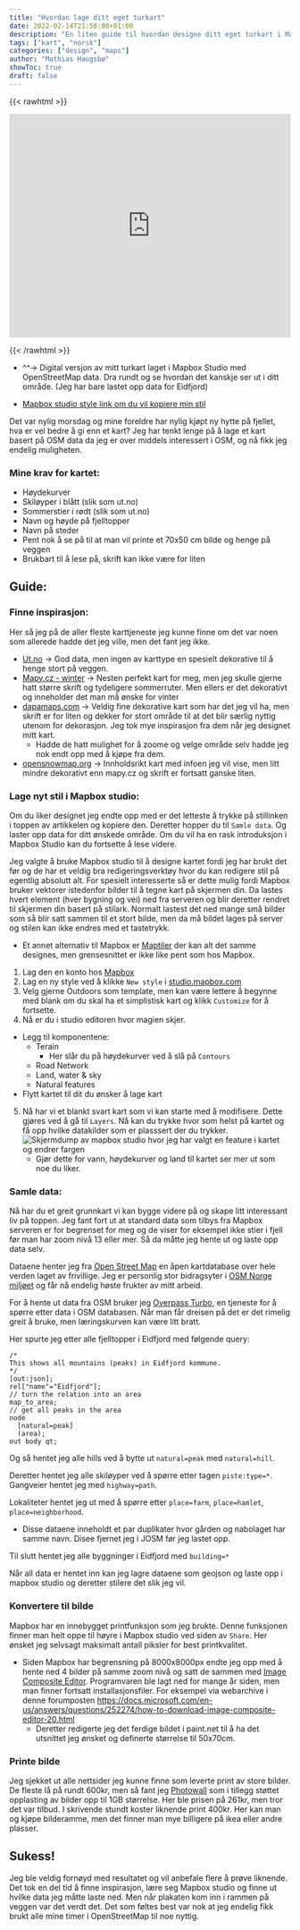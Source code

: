```yaml
---
title: "Hvordan lage ditt eget turkart"
date: 2022-02-14T21:58:00+01:00
description: "En liten guide til hvordan designe ditt eget turkart i Mapbox Studio med OpenStreetMap data"
tags: ["kart", "norsk"]
categories: ["design", "maps"]
author: "Mathias Haugsbø"
showToc: true
draft: false
---
```


{{< rawhtml >}}

<iframe width='100%' height='400px' src="https://api.mapbox.com/styles/v1/mathiash98/ckz5xaxx8001w14qig119f4jr.html?title=false&access_token=pk.eyJ1IjoibWF0aGlhc2g5OCIsImEiOiJjazh1cW4zeXIwOGplM2ZwaHBvMDlsNjBkIn0.CRNICu-ha9HWO4-G1DNuiw&zoomwheel=false#10.89/60.4183/7.2841" title="Skikart" style="border:none;"></iframe>

{{< /rawhtml >}}

- ^^-> Digital versjon av mitt turkart laget i Mapbox Studio med OpenStreetMap data. Dra rundt og se hvordan det kanskje ser ut i ditt område. (Jeg har bare lastet opp data for Eidfjord)

- [Mapbox studio style link om du vil kopiere min stil](https://api.mapbox.com/styles/v1/mathiash98/ckz5xaxx8001w14qig119f4jr.html?title=copy&access_token=pk.eyJ1IjoibWF0aGlhc2g5OCIsImEiOiJjazh1cW4zeXIwOGplM2ZwaHBvMDlsNjBkIn0.CRNICu-ha9HWO4-G1DNuiw&zoomwheel=true&fresh=true#10.89/60.4183/7.2841)

Det var nylig morsdag og mine foreldre har nylig kjøpt ny hytte på fjellet, hva er vel bedre å gi enn et kart?
Jeg har tenkt lenge på å lage et kart basert på OSM data da jeg er over middels interessert i OSM, og nå fikk jeg endelig muligheten.

### Mine krav for kartet:

- Høydekurver
- Skiløyper i blått (slik som ut.no)
- Sommerstier i rødt (slik som ut.no)
- Navn og høyde på fjelltopper
- Navn på steder
- Pent nok å se på til at man vil printe et 70x50 cm bilde og henge på veggen
- Brukbart til å lese på, skrift kan ikke være for liten

## Guide:

### Finne inspirasjon:

Her så jeg på de aller fleste karttjeneste jeg kunne finne om det var noen som allerede hadde det jeg ville, men det fant jeg ikke.

- [Ut.no](https://ut.no/kart#11.8/60.41919/7.29482) -> God data, men ingen av karttype en spesielt dekorative til å henge stort på veggen.
- [Mapy.cz - winter](https://en.mapy.cz/zimni?x=7.2867145&y=60.4185746&z=14&l=0) -> Nesten perfekt kart for meg, men jeg skulle gjerne hatt større skrift og tydeligere sommerruter. Men ellers er det dekorativt og inneholder det man må ønske for vinter
- [dapamaps.com](https://dapamaps.com/products/skikart-bergsjo?variant=42346659807485) -> Veldig fine dekorative kart som har det jeg vil ha, men skrift er for liten og dekker for stort område til at det blir særlig nyttig utenom for dekorasjon. Jeg tok mye inspirasjon fra dem når jeg designet mitt kart.
  - Hadde de hatt mulighet for å zoome og velge område selv hadde jeg nok endt opp med å kjøpe fra dem.
- [opensnowmap.org](https://www.opensnowmap.org/#map=14/7.298/60.413&b=snowmap) -> Innholdsrikt kart med infoen jeg vil vise, men litt mindre dekorativt enn mapy.cz og skrift er fortsatt ganske liten.

### Lage nyt stil i Mapbox studio:

Om du liker designet jeg endte opp med er det letteste å trykke på stillinken i toppen av artikkelen og kopiere den. Deretter hopper du til `Samle data`. Og laster opp data for ditt ønskede område. Om du vil ha en rask introduksjon i Mapbox Studio kan du fortsette å lese videre.

Jeg valgte å bruke Mapbox studio til å designe kartet fordi jeg har brukt det før og de har et veldig bra redigeringsverktøy hvor du kan redigere stil på egentlig absolutt alt. For spesielt interesserte så er dette mulig fordi Mapbox bruker vektorer istedenfor bilder til å tegne kart på skjermen din. Da lastes hvert element (hver bygning og vei) ned fra serveren og blir deretter rendret til skjermen din basert på stilark. Normalt lastest det ned mange små bilder som så blir satt sammen til et stort bilde, men da må bildet lages på server og stilen kan ikke endres med et tastetrykk.

- Et annet alternativ til Mapbox er [Maptiler](maptiler.com) der kan alt det samme designes, men grensesnittet er ikke like pent som hos Mapbox.

1. Lag den en konto hos [Mapbox](https://studio.mapbox.com/)
2. Lag en ny style ved å klikke `New style` i [studio.mapbox.com](https://studio.mapbox.com/)
3. Velg gjerne Outdoors som template, men kan være lettere å begynne med blank om du skal ha et simplistisk kart og klikk `Customize` for å fortsette.
4. Nå er du i studio editoren hvor magien skjer.

- Legg til komponentene:
  - Terain
    - Her slår du på høydekurver ved å slå på `Contours`
  - Road Network
  - Land, water & sky
  - Natural features
- Flytt kartet til dit du ønsker å lage kart

5. Nå har vi et blankt svart kart som vi kan starte med å modifisere. Dette gjøres ved å gå til `Layers`. Nå kan du trykke hvor som helst på kartet og få opp hvilke datakilder som er plasssert der du trykker.
   ![Skjermdump av mapbox studio hvor jeg har valgt en feature i kartet og endrer fargen](/turkart/Edit-layer-color.png)
   - Gjør dette for vann, høydekurver og land til kartet ser mer ut som noe du liker.

### Samle data:

Nå har du et greit grunnkart vi kan bygge videre på og skape litt interessant liv på toppen. Jeg fant fort ut at standard data som tilbys fra Mapbox serveren er for begrenset for meg og de viser for eksempel ikke stier i fjell før man har zoom nivå 13 eller mer. Så da måtte jeg hente ut og laste opp data selv.

Dataene henter jeg fra [Open Street Map](https://www.openstreetmap.org/about) en åpen kartdatabase over hele verden laget av frivillige. Jeg er personlig stor bidragsyter i [OSM Norge miljøet](https://wiki.openstreetmap.org/wiki/Norway) og får nå endelig høste frukter av mitt arbeid.

For å hente ut data fra OSM bruker jeg [Overpass Turbo](https://overpass-turbo.eu/), en tjeneste for å spørre etter data i OSM databasen. Når man får dreisen på det er det rimelig greit å bruke, men læringskurven kan være litt bratt.

Her spurte jeg etter alle fjelltopper i Eidfjord med følgende query:

```
/*
This shows all mountains (peaks) in Eidfjord kommune.
*/
[out:json];
rel["name"="Eidfjord"];
// turn the relation into an area
map_to_area;
// get all peaks in the area
node
  [natural=peak]
  (area);
out body qt;
```

Og så hentet jeg alle hills ved å bytte ut `natural=peak` med `natural=hill`.

Deretter hentet jeg alle skiløyper ved å spørre etter tagen `piste:type=*`. Gangveier hentet jeg med `highway=path`.

Lokaliteter hentet jeg ut med å spørre etter `place=farm`, `place=hamlet`, `place=neighborhood`.

- Disse dataene inneholdt et par duplikater hvor gården og nabolaget har samme navn. Disee fjernet jeg i JOSM før jeg lastet opp.

Til slutt hentet jeg alle byggninger i Eidfjord med `building=*`

Når all data er hentet inn kan jeg lagre dataene som geojson og laste opp i mapbox studio og deretter stilere det slik jeg vil.

### Konvertere til bilde

Mapbox har en innebygget printfunksjon som jeg brukte. Denne funksjonen finner man helt oppe til høyre i Mapbox studio ved siden av `Share`. Her ønsket jeg selvsagt maksimalt antall piksler for best printkvalitet.

- Siden Mapbox har begrensning på 8000x8000px endte jeg opp med å hente ned 4 bilder på samme zoom nivå og satt de sammen med [Image Composite Editor](https://www.microsoft.com/en-us/research/product/computational-photography-applications/image-composite-editor/). Programvaren ble lagt ned for mange år siden, men man finner fortsatt installasjonsfiler. For eksempel via webarchive i denne forumposten https://docs.microsoft.com/en-us/answers/questions/252274/how-to-download-image-composite-editor-20.html
  - Deretter redigerte jeg det ferdige bildet i paint.net til å ha det utsnittet jeg ønsket og definerte størrelse til 50x70cm.

### Printe bilde

Jeg sjekket ut alle nettsider jeg kunne finne som leverte print av store bilder. De fleste lå på rundt 600kr, men så fant jeg [Photowall](https://www.photowall.no/) som i tillegg støttet opplasting av bilder opp til 1GB størrelse. Her ble prisen på 261kr, men tror det var tilbud. I skrivende stundt koster liknende print 400kr. Her kan man og kjøpe bilderamme, men det finner man mye billigere på ikea eller andre plasser.

## Sukess!

Jeg ble veldig fornøyd med resultatet og vil anbefale flere å prøve liknende. Det tok en del tid å finne inspirasjon, lære seg Mapbox studio og finne ut hvilke data jeg måtte laste ned. Men når plakaten kom inn i rammen på veggen var det verdt det. Det som føltes best var nok at jeg endelig fikk brukt alle mine timer i OpenStreetMap til noe nyttig.
